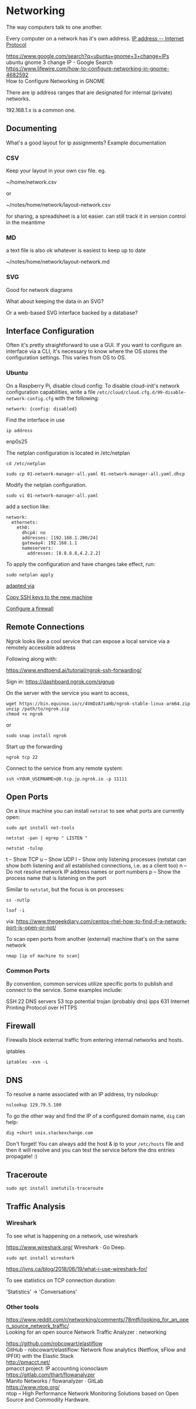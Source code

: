 # Networking

The way computers talk to one another. 

Every computer on a network has it's own address. [IP address -- Internet Protocol](https://en.wikipedia.org/wiki/IP_address)

https://www.google.com/search?q=ubuntu+gnome+3+change+IPs  
ubuntu gnome 3 change IP - Google Search  
https://www.lifewire.com/how-to-configure-networking-in-gnome-4682592  
How to Configure Networking in GNOME  

There are ip address ranges that are designated for internal (private) networks.

192.168.1.x is a common one. 

## Documenting

What's a good layout for ip assignments?
Example documentation

### CSV

Keep your layout in your own csv file. eg.

~/home/network.csv

or

~/notes/home/network/layout-network.csv

for sharing, a spreadsheet is a lot easier. 
can still track it in version control in the meantime

### MD

a text file is also ok
whatever is easiest to keep up to date

~/notes/home/network/layout-network.md

### SVG

Good for network diagrams

What about keeping the data in an SVG? 

Or a web-based SVG interface backed by a database? 



## Interface Configuration

Often it's pretty straightforward to use a GUI. If you want to configure an interface via a CLI, it's necessary to know where the OS stores the configuration settings. This varies from OS to OS. 

### Ubuntu

On a Raspberry Pi, disable cloud config:
To disable cloud-init's
network configuration capabilities, write a file
`/etc/cloud/cloud.cfg.d/99-disable-network-config.cfg`
with the following:

```
network: {config: disabled}
```

Find the interface in use

    ip address

enp0s25

The netplan configuration is located in /etc/netplan

    cd /etc/netplan
    
    sudo cp 01-network-manager-all.yaml 01-network-manager-all.yaml.dhcp
    
Modify the netplan configuration. 

    sudo vi 01-network-manager-all.yaml

add a section like: 

```
network:
  ethernets:
    eth0:
      dhcp4: no
      addresses: [192.168.1.200/24]
      gateway4: 192.168.1.1
      nameservers:
        addresses: [8.8.8.8,4.2.2.2]
```

To apply the configuration and have changes take effect, run:

    sudo netplan apply 


[adapted via](https://getlabsdone.com/static-ip-configuration-in-ubuntu-using-cli-gui/)


[Copy SSH keys to the new machine](terminal/ssh.md)

[Configure a firewall](firewall.md)


## Remote Connections

Ngrok looks like a cool service that can expose a local service via a remotely accessible address

Following along with:

https://www.endtoend.ai/tutorial/ngrok-ssh-forwarding/

Sign in: https://dashboard.ngrok.com/signup

On the server with the service you want to access, 

```
wget https://bin.equinox.io/c/4VmDzA7iaHb/ngrok-stable-linux-arm64.zip
unzip /path/to/ngrok.zip
chmod +x ngrok

```

or

```
sudo snap install ngrok
```

Start up the forwarding

```
ngrok tcp 22
```

Connect to the service from any remote system:

```
ssh <YOUR_USERNAME>@0.tcp.jp.ngrok.io -p 11111
```


## Open Ports

On a linux machine you can install `netstat` to see what ports are currently open:

    sudo apt install net-tools

    netstat -pan | egrep " LISTEN "
    
    netstat -tulnp
    
t – Show TCP
u – Show UDP
l – Show only listening processes (netstat can show both listening and all established connections, i.e. as a client too)
n – Do not resolve network IP address names or port numbers
p – Show the process name that is listening on the port

Similar to `netstat`, but the focus is on processes:

    ss -nutlp
    
    lsof -i

via: 
https://www.thegeekdiary.com/centos-rhel-how-to-find-if-a-network-port-is-open-or-not/

    
To scan open ports from another (external) machine that's on the same network

    nmap [ip of machine to scan]

### Common Ports

By convention, common services utilize specific ports to publish and connect to the service. Some examples include:

SSH            22
DNS servers    53	 tcp	potential trojan (probably dns)
ipps	       631	        Internet Printing Protocol over HTTPS


## Firewall

Firewalls block external traffic from entering internal networks and hosts. 

iptables

    iptables -xvn -L


## DNS

To resolve a name associated with an IP address, try nslookup:

```
nslookup 129.79.5.100
```

To go the other way and find the IP of a configured domain name, `dig` can help:

```
dig +short unix.stackexchange.com
```

Don't forget!
You can always add the host & ip to your `/etc/hosts` file and then it will resolve and you can test the service before the dns entries propagate! :)


## Traceroute

    sudo apt install inetutils-traceroute 




## Traffic Analysis

### Wireshark

To see what is happening on a network, use wireshark

https://www.wireshark.org/
Wireshark · Go Deep.

    sudo apt install wireshark

https://jvns.ca/blog/2018/06/19/what-i-use-wireshark-for/

To see statistics on TCP connection duration:

'Statistics' -> 'Conversations'

### Other tools

https://www.reddit.com/r/networking/comments/78mtfj/looking_for_an_open_source_network_traffic/  
Looking for an open source Network Traffic Analyzer : networking  

https://github.com/robcowart/elastiflow  
GitHub - robcowart/elastiflow: Network flow analytics (Netflow, sFlow and IPFIX) with the Elastic Stack  
http://pmacct.net/  
pmacct project: IP accounting iconoclasm  
https://gitlab.com/thart/flowanalyzer  
Manito Networks / flowanalyzer · GitLab  
https://www.ntop.org/  
ntop – High Performance Network Monitoring Solutions based on Open Source and Commodity Hardware.  


